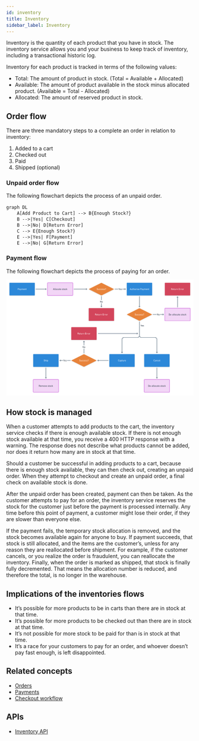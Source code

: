 ```yaml
---
id: inventory
title: Inventory
sidebar_label: Inventory
---
```


Inventory is the quantity of each product that you have in stock. The inventory service allows you and your business to keep track of inventory, including a transactional historic log.

Inventory for each product is tracked in terms of the following values:

- Total: The amount of product in stock. (Total = Available + Allocated)
- Available: The amount of product available in the stock minus allocated product. (Available = Total - Allocated)
- Allocated: The amount of reserved product in stock.

## Order flow

There are three mandatory steps to a complete an order in relation to inventory:

1. Added to a cart
2. Checked out
3. Paid
4. Shipped (optional)

### Unpaid order flow

The following flowchart depicts the process of an unpaid order.

```mermaid
graph DL
    A[Add Product to Cart] --> B{Enough Stock?}
    B -->|Yes| C[Checkout]
    B -->|No| D[Return Error]
    C --> E{Enough Stock?}
    E -->|Yes| F[Payment]
    E -->|No| G[Return Error]
```

### Payment flow

The following flowchart depicts the process of paying for an order.

![The payment workflow.](../images/payment-flow.png)

## How stock is managed

When a customer attempts to add products to the cart, the inventory service checks if there is enough available stock. If there is not enough stock available at that time, you receive a 400 HTTP response with a warning. The response does not describe what products cannot be added, nor does it return how many are in stock at that time.

Should a customer be successful in adding products to a cart, because there is enough stock available, they can then check out, creating an unpaid order. When they attempt to checkout and create an unpaid order, a final check on available stock is done.

After the unpaid order has been created, payment can then be taken. As the customer attempts to pay for an order, the inventory service reserves the stock for the customer just before the payment is processed internally. Any time before this point of payment, a customer might lose their order, if they are slower than everyone else.

If the payment fails, the temporary stock allocation is removed, and the stock becomes available again for anyone to buy. If payment succeeds, that stock is still allocated, and the items are the customer’s, unless for any reason they are reallocated before shipment. For example, if the customer cancels, or you realize the order is fraudulent, you can reallocate the inventory. Finally, when the order is marked as shipped, that stock is finally fully decremented. That means the allocation number is reduced, and therefore the total, is no longer in the warehouse.

## Implications of the inventories flows

- It’s possible for more products to be in carts than there are in stock at that time.
- It’s possible for more products to be checked out than there are in stock at that time.
- It’s not possible for more stock to be paid for than is in stock at that time.
- It’s a race for your customers to pay for an order, and whoever doesn’t pay fast enough, is left disappointed.

## Related concepts

- [Orders](orders.md)
- [Payments](payments.md)
- [Checkout workflow](checkout-workflow.md)

## APIs

- [Inventory API](../api/inventory/index.md)
